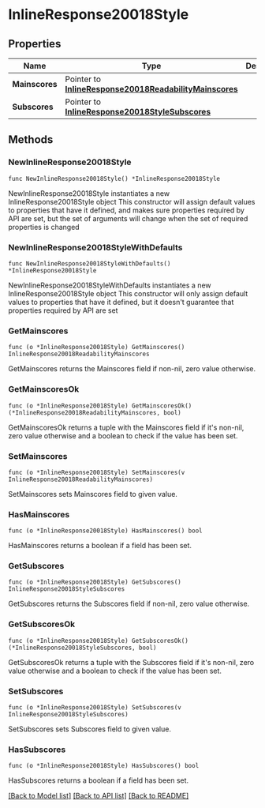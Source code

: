 # InlineResponse20018Style

## Properties

Name | Type | Description | Notes
------------ | ------------- | ------------- | -------------
**Mainscores** | Pointer to [**InlineResponse20018ReadabilityMainscores**](InlineResponse20018ReadabilityMainscores.md) |  | [optional] 
**Subscores** | Pointer to [**InlineResponse20018StyleSubscores**](InlineResponse20018StyleSubscores.md) |  | [optional] 

## Methods

### NewInlineResponse20018Style

`func NewInlineResponse20018Style() *InlineResponse20018Style`

NewInlineResponse20018Style instantiates a new InlineResponse20018Style object
This constructor will assign default values to properties that have it defined,
and makes sure properties required by API are set, but the set of arguments
will change when the set of required properties is changed

### NewInlineResponse20018StyleWithDefaults

`func NewInlineResponse20018StyleWithDefaults() *InlineResponse20018Style`

NewInlineResponse20018StyleWithDefaults instantiates a new InlineResponse20018Style object
This constructor will only assign default values to properties that have it defined,
but it doesn't guarantee that properties required by API are set

### GetMainscores

`func (o *InlineResponse20018Style) GetMainscores() InlineResponse20018ReadabilityMainscores`

GetMainscores returns the Mainscores field if non-nil, zero value otherwise.

### GetMainscoresOk

`func (o *InlineResponse20018Style) GetMainscoresOk() (*InlineResponse20018ReadabilityMainscores, bool)`

GetMainscoresOk returns a tuple with the Mainscores field if it's non-nil, zero value otherwise
and a boolean to check if the value has been set.

### SetMainscores

`func (o *InlineResponse20018Style) SetMainscores(v InlineResponse20018ReadabilityMainscores)`

SetMainscores sets Mainscores field to given value.

### HasMainscores

`func (o *InlineResponse20018Style) HasMainscores() bool`

HasMainscores returns a boolean if a field has been set.

### GetSubscores

`func (o *InlineResponse20018Style) GetSubscores() InlineResponse20018StyleSubscores`

GetSubscores returns the Subscores field if non-nil, zero value otherwise.

### GetSubscoresOk

`func (o *InlineResponse20018Style) GetSubscoresOk() (*InlineResponse20018StyleSubscores, bool)`

GetSubscoresOk returns a tuple with the Subscores field if it's non-nil, zero value otherwise
and a boolean to check if the value has been set.

### SetSubscores

`func (o *InlineResponse20018Style) SetSubscores(v InlineResponse20018StyleSubscores)`

SetSubscores sets Subscores field to given value.

### HasSubscores

`func (o *InlineResponse20018Style) HasSubscores() bool`

HasSubscores returns a boolean if a field has been set.


[[Back to Model list]](../README.md#documentation-for-models) [[Back to API list]](../README.md#documentation-for-api-endpoints) [[Back to README]](../README.md)


